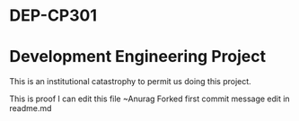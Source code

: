# DEP-CP301 
# Development Engineering Project
This is an institutional catastrophy to permit us doing this project.

This is proof I can edit this file ~Anurag
 Forked first commit message edit in readme.md
